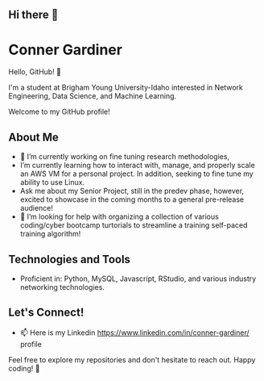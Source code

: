 ## Hi there 👋

# Conner Gardiner

Hello, GitHub! 👋

I'm a student at Brigham Young University-Idaho interested in Network Engineering, Data Science, and Machine Learning. 

Welcome to my GitHub profile!

## About Me

- 🔭 I’m currently working on fine tuning research methodologies, 
- I’m currently learning how to interact with, manage, and properly scale an AWS VM for a personal project. In addition, seeking to fine tune my ability to use Linux. 
- Ask me about my Senior Project, still in the predev phase, however, excited to showcase in the coming months to a general pre-release audience!
- 🤔 I’m looking for help with organizing a collection of various coding/cyber bootcamp turtorials to streamline a training self-paced training algorithm!

## Technologies and Tools

- Proficient in: Python, MySQL, Javascript, RStudio, and various industry networking technologies.


## Let's Connect!

- 📫 Here is my Linkedin https://www.linkedin.com/in/conner-gardiner/  profile

Feel free to explore my repositories and don't hesitate to reach out. Happy coding! 🚀


